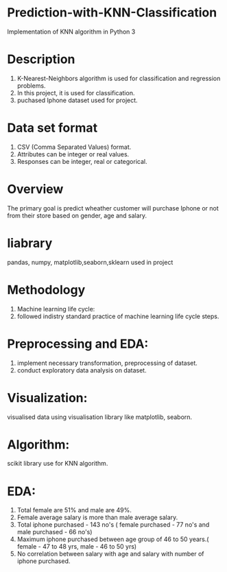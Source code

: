 
# Prediction-with-KNN-Classification
Implementation of KNN algorithm in Python 3

# Description
1. K-Nearest-Neighbors algorithm is used for classification and regression problems.
2. In this project, it is used for classification.
3. puchased Iphone dataset used for project.
# Data set format
1. CSV (Comma Separated Values) format.
2. Attributes can be integer or real values.
3. Responses can be integer, real or categorical.
# Overview
The primary goal is predict wheather customer will purchase Iphone or not from their store based on gender, age and salary.

# liabrary
pandas, numpy, matplotlib,seaborn,sklearn used in project
# Methodology
1. Machine learning life cycle:
2. followed indistry standard practice of machine learning life cycle steps.
# Preprocessing and EDA:
1. implement necessary transformation, preprocessing of dataset.
2. conduct exploratory data analysis on dataset.
# Visualization:
visualised data using visualisation library like matplotlib, seaborn.
# Algorithm:
scikit library use for KNN algorithm.

# EDA:
1. Total female are 51% and male are 49%.
2. Female average salary is more than male average salary.
3. Total iphone purchased - 143 no's ( female purchased - 77 no's and male purchased - 66 no's)
4. Maximum iphone purchased between age group of 46 to 50 years.( female - 47 to 48 yrs, male - 46 to 50 yrs)
5. No correlation between salary with age and salary with number of iphone purchased.

